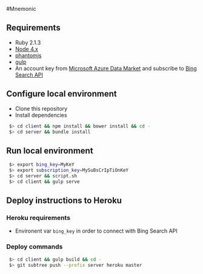 #Mnemonic

## Requirements
 - Ruby 2.1.3
 - [Node 4.x](https://nodejs.org/en/download/package-manager)
 - [phantomjs](http://phantomjs.org/download.html)
 - [gulp](https://github.com/gulpjs/gulp/blob/master/docs/getting-started.md)
 - An account key from [Microsoft Azure Data Market](https://datamarket.azure.com) and subscribe to [Bing Search API](https://datamarket.azure.com/dataset/bing/search)

## Configure local environment
 - Clone this repository
 - Install dependencies
```bash
 $> cd client && npm install && bower install && cd -
 $> cd server && bundle install
```

## Run local environment
```bash
 $> export bing_key=MyKeY
 $> export subscription_key=MySuBsCrIpTiOnKeY
 $> cd server && script.sh
 $> cd client && gulp serve
```

## Deploy instructions to Heroku

### Heroku requirements
 - Environent var `bing_key` in order to connect with Bing Search API

### Deploy commands
```bash
 $> cd client && gulp build && cd -
 $> git subtree push --prefix server heroku master
```
